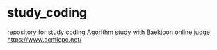 # study_coding

repository for study coding Agorithm
study with Baekjoon online judge https://www.acmicpc.net/ 